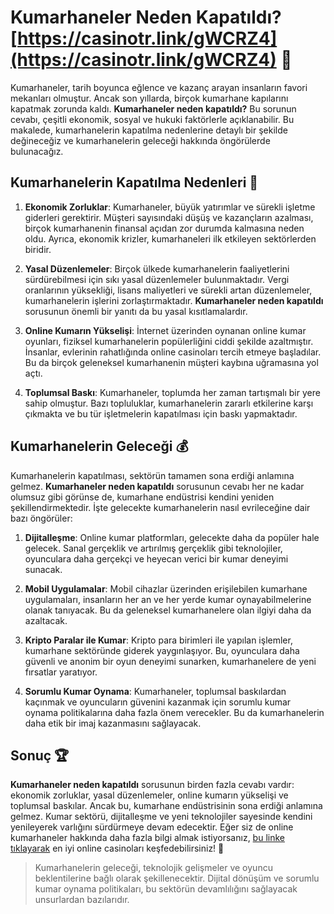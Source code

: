 # Kumarhaneler Neden Kapatıldı? [https://casinotr.link/gWCRZ4](https://casinotr.link/gWCRZ4) 🎰

Kumarhaneler, tarih boyunca eğlence ve kazanç arayan insanların favori mekanları olmuştur. Ancak son yıllarda, birçok kumarhane kapılarını kapatmak zorunda kaldı. **Kumarhaneler neden kapatıldı?** Bu sorunun cevabı, çeşitli ekonomik, sosyal ve hukuki faktörlerle açıklanabilir. Bu makalede, kumarhanelerin kapatılma nedenlerine detaylı bir şekilde değineceğiz ve kumarhanelerin geleceği hakkında öngörülerde bulunacağız.

## Kumarhanelerin Kapatılma Nedenleri 🎲

1. **Ekonomik Zorluklar**: Kumarhaneler, büyük yatırımlar ve sürekli işletme giderleri gerektirir. Müşteri sayısındaki düşüş ve kazançların azalması, birçok kumarhanenin finansal açıdan zor durumda kalmasına neden oldu. Ayrıca, ekonomik krizler, kumarhaneleri ilk etkileyen sektörlerden biridir.
   
2. **Yasal Düzenlemeler**: Birçok ülkede kumarhanelerin faaliyetlerini sürdürebilmesi için sıkı yasal düzenlemeler bulunmaktadır. Vergi oranlarının yüksekliği, lisans maliyetleri ve sürekli artan düzenlemeler, kumarhanelerin işlerini zorlaştırmaktadır. **Kumarhaneler neden kapatıldı** sorusunun önemli bir yanıtı da bu yasal kısıtlamalardır.

3. **Online Kumarın Yükselişi**: İnternet üzerinden oynanan online kumar oyunları, fiziksel kumarhanelerin popülerliğini ciddi şekilde azaltmıştır. İnsanlar, evlerinin rahatlığında online casinoları tercih etmeye başladılar. Bu da birçok geleneksel kumarhanenin müşteri kaybına uğramasına yol açtı.

4. **Toplumsal Baskı**: Kumarhaneler, toplumda her zaman tartışmalı bir yere sahip olmuştur. Bazı topluluklar, kumarhanelerin zararlı etkilerine karşı çıkmakta ve bu tür işletmelerin kapatılması için baskı yapmaktadır.

## Kumarhanelerin Geleceği 💰

Kumarhanelerin kapatılması, sektörün tamamen sona erdiği anlamına gelmez. **Kumarhaneler neden kapatıldı** sorusunun cevabı her ne kadar olumsuz gibi görünse de, kumarhane endüstrisi kendini yeniden şekillendirmektedir. İşte gelecekte kumarhanelerin nasıl evrileceğine dair bazı öngörüler:

1. **Dijitalleşme**: Online kumar platformları, gelecekte daha da popüler hale gelecek. Sanal gerçeklik ve artırılmış gerçeklik gibi teknolojiler, oyunculara daha gerçekçi ve heyecan verici bir kumar deneyimi sunacak.

2. **Mobil Uygulamalar**: Mobil cihazlar üzerinden erişilebilen kumarhane uygulamaları, insanların her an ve her yerde kumar oynayabilmelerine olanak tanıyacak. Bu da geleneksel kumarhanelere olan ilgiyi daha da azaltacak.

3. **Kripto Paralar ile Kumar**: Kripto para birimleri ile yapılan işlemler, kumarhane sektöründe giderek yaygınlaşıyor. Bu, oyunculara daha güvenli ve anonim bir oyun deneyimi sunarken, kumarhanelere de yeni fırsatlar yaratıyor.

4. **Sorumlu Kumar Oynama**: Kumarhaneler, toplumsal baskılardan kaçınmak ve oyuncuların güvenini kazanmak için sorumlu kumar oynama politikalarına daha fazla önem verecekler. Bu da kumarhanelerin daha etik bir imaj kazanmasını sağlayacak.

## Sonuç 🏆

**Kumarhaneler neden kapatıldı** sorusunun birden fazla cevabı vardır: ekonomik zorluklar, yasal düzenlemeler, online kumarın yükselişi ve toplumsal baskılar. Ancak bu, kumarhane endüstrisinin sona erdiği anlamına gelmez. Kumar sektörü, dijitalleşme ve yeni teknolojiler sayesinde kendini yenileyerek varlığını sürdürmeye devam edecektir. Eğer siz de online kumarhaneler hakkında daha fazla bilgi almak istiyorsanız, [bu linke tıklayarak](https://casinotr.link/gWCRZ4) en iyi online casinoları keşfedebilirsiniz! 🎰

> Kumarhanelerin geleceği, teknolojik gelişmeler ve oyuncu beklentilerine bağlı olarak şekillenecektir. Dijital dönüşüm ve sorumlu kumar oynama politikaları, bu sektörün devamlılığını sağlayacak unsurlardan bazılarıdır.
